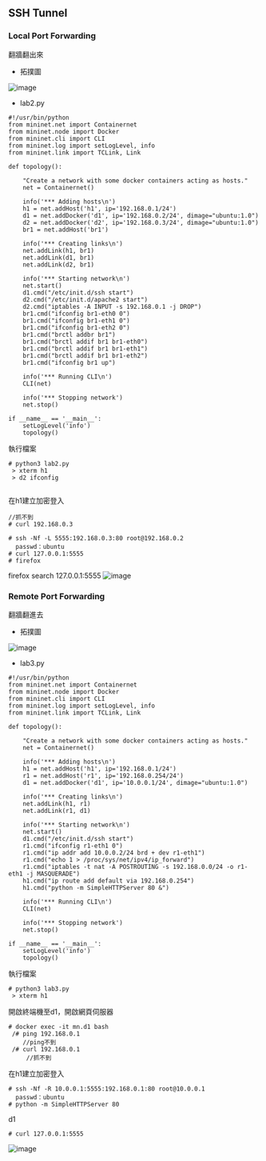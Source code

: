 ## SSH Tunnel

### Local Port Forwarding 
翻牆翻出來
* 拓撲圖

![image](https://github.com/zixxizxx/Liux-note/blob/main/110-2%20Mininet/image/20220425/0425-3.jpg)
* lab2.py
```
#!/usr/bin/python
from mininet.net import Containernet
from mininet.node import Docker
from mininet.cli import CLI
from mininet.log import setLogLevel, info
from mininet.link import TCLink, Link
 
def topology():
 
    "Create a network with some docker containers acting as hosts."
    net = Containernet()
 
    info('*** Adding hosts\n')
    h1 = net.addHost('h1', ip='192.168.0.1/24')
    d1 = net.addDocker('d1', ip='192.168.0.2/24', dimage="ubuntu:1.0")
    d2 = net.addDocker('d2', ip='192.168.0.3/24', dimage="ubuntu:1.0")
    br1 = net.addHost('br1')
 
    info('*** Creating links\n')
    net.addLink(h1, br1)
    net.addLink(d1, br1)
    net.addLink(d2, br1)
   
    info('*** Starting network\n')
    net.start()
    d1.cmd("/etc/init.d/ssh start")
    d2.cmd("/etc/init.d/apache2 start")
    d2.cmd("iptables -A INPUT -s 192.168.0.1 -j DROP")
    br1.cmd("ifconfig br1-eth0 0")
    br1.cmd("ifconfig br1-eth1 0")
    br1.cmd("ifconfig br1-eth2 0")
    br1.cmd("brctl addbr br1")
    br1.cmd("brctl addif br1 br1-eth0")
    br1.cmd("brctl addif br1 br1-eth1")
    br1.cmd("brctl addif br1 br1-eth2")
    br1.cmd("ifconfig br1 up") 
 
    info('*** Running CLI\n')
    CLI(net)
 
    info('*** Stopping network')
    net.stop()
 
if __name__ == '__main__':
    setLogLevel('info')
    topology()

```
執行檔案
```
# python3 lab2.py
 > xterm h1 
 > d2 ifconfig
 
```

在h1建立加密登入
```
//抓不到
# curl 192.168.0.3 

# ssh -Nf -L 5555:192.168.0.3:80 root@192.168.0.2
  passwd：ubuntu
# curl 127.0.0.1:5555
# firefox
```
firefox search 127.0.0.1:5555
![image](https://github.com/zixxizxx/Liux-note/blob/main/110-2%20Mininet/image/20220425/0425-1.jpg)

### Remote Port Forwarding
翻牆翻進去
* 拓撲圖

![image](https://github.com/zixxizxx/Liux-note/blob/main/110-2%20Mininet/image/20220425/0425-4.jpg)

* lab3.py
```
#!/usr/bin/python
from mininet.net import Containernet
from mininet.node import Docker
from mininet.cli import CLI
from mininet.log import setLogLevel, info
from mininet.link import TCLink, Link
 
def topology():
 
    "Create a network with some docker containers acting as hosts."
    net = Containernet()
 
    info('*** Adding hosts\n')
    h1 = net.addHost('h1', ip='192.168.0.1/24')
    r1 = net.addHost('r1', ip='192.168.0.254/24')
    d1 = net.addDocker('d1', ip='10.0.0.1/24', dimage="ubuntu:1.0")
 
    info('*** Creating links\n')
    net.addLink(h1, r1)
    net.addLink(r1, d1)
   
    info('*** Starting network\n')
    net.start()
    d1.cmd("/etc/init.d/ssh start")
    r1.cmd("ifconfig r1-eth1 0")
    r1.cmd("ip addr add 10.0.0.2/24 brd + dev r1-eth1")
    r1.cmd("echo 1 > /proc/sys/net/ipv4/ip_forward")
    r1.cmd("iptables -t nat -A POSTROUTING -s 192.168.0.0/24 -o r1-eth1 -j MASQUERADE")
    h1.cmd("ip route add default via 192.168.0.254")
    h1.cmd("python -m SimpleHTTPServer 80 &") 
 
    info('*** Running CLI\n')
    CLI(net)
 
    info('*** Stopping network')
    net.stop()
 
if __name__ == '__main__':
    setLogLevel('info')
    topology()

```
執行檔案
```
# python3 lab3.py
 > xterm h1 
```

開啟終端機至d1，開啟網頁伺服器
```
# docker exec -it mn.d1 bash
 /# ping 192.168.0.1
    //ping不到
 /# curl 192.168.0.1
     //抓不到
```

在h1建立加密登入
```
# ssh -Nf -R 10.0.0.1:5555:192.168.0.1:80 root@10.0.0.1
  passwd：ubuntu
# python -m SimpleHTTPServer 80
```

d1
```
# curl 127.0.0.1:5555
```
![image](https://github.com/zixxizxx/Liux-note/blob/main/110-2%20Mininet/image/20220425/0425-2.jpg)







